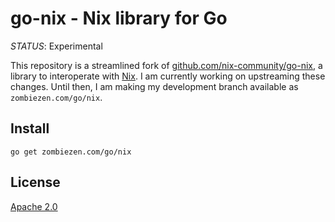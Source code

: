 # go-nix - Nix library for Go

*STATUS*: Experimental

This repository is a streamlined fork of [github.com/nix-community/go-nix][],
a library to interoperate with [Nix][].
I am currently working on upstreaming these changes.
Until then, I am making my development branch available as `zombiezen.com/go/nix`.

[Nix]: https://nixos.org/
[github.com/nix-community/go-nix]: https://github.com/nix-community/go-nix

## Install

```shell
go get zombiezen.com/go/nix
```

## License

[Apache 2.0](LICENSE)
